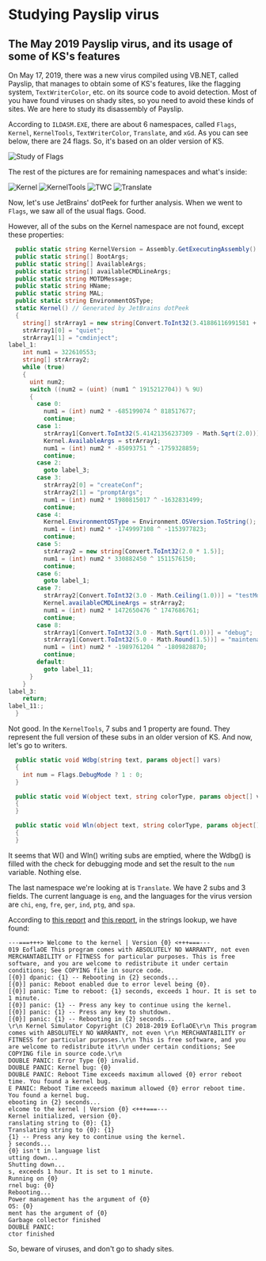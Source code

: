 # Studying Payslip virus

## The May 2019 Payslip virus, and its usage of some of KS's features

On May 17, 2019, there was a new virus compiled using VB.NET, called Payslip, that manages to obtain some of KS's features, like the flagging system, `TextWriterColor`, etc. on its source code to avoid detection. Most of you have found viruses on shady sites, so you need to avoid these kinds of sites. We are here to study its disassembly of Payslip.

According to `ILDASM.EXE`, there are about 6 namespaces, called `Flags`, `Kernel`, `KernelTools`, `TextWriterColor`, `Translate`, and `xGd`. As you can see below, there are 24 flags. So, it's based on an older version of KS.

![Study of Flags](https://i.imgur.com/eeY3agy.png)

The rest of the pictures are for remaining namespaces and what's inside:

![Kernel](https://i.imgur.com/1MKQvGS.png)
![KernelTools](https://i.imgur.com/hurODBE.png)
![TWC](https://i.imgur.com/1L2645q.png)
![Translate](https://i.imgur.com/mDvrnUi.png)

Now, let's use JetBrains' dotPeek for further analysis. When we went to `Flags`, we saw all of the usual flags. Good.

However, all of the subs on the Kernel namespace are not found, except these properties:
```c#
  public static string KernelVersion = Assembly.GetExecutingAssembly().GetName().Version.ToString();
  public static string[] BootArgs;
  public static string[] AvailableArgs;
  public static string[] availableCMDLineArgs;
  public static string MOTDMessage;
  public static string HName;
  public static string MAL;
  public static string EnvironmentOSType;
  static Kernel() // Generated by JetBrains dotPeek
  {
    string[] strArray1 = new string[Convert.ToInt32(3.41886116991581 + Math.Sqrt(2.5))];
    strArray1[0] = "quiet";
    strArray1[1] = "cmdinject";
label_1:
    int num1 = 322610553;
    string[] strArray2;
    while (true)
    {
      uint num2;
      switch ((num2 = (uint) (num1 ^ 1915212704)) % 9U)
      {
        case 0:
          num1 = (int) num2 * -685199074 ^ 818517677;
          continue;
        case 1:
          strArray1[Convert.ToInt32(5.41421356237309 - Math.Sqrt(2.0))] = "help";
          Kernel.AvailableArgs = strArray1;
          num1 = (int) num2 * -85093751 ^ -1759328859;
          continue;
        case 2:
          goto label_3;
        case 3:
          strArray2[0] = "createConf";
          strArray2[1] = "promptArgs";
          num1 = (int) num2 * 1980815017 ^ -1632831499;
          continue;
        case 4:
          Kernel.EnvironmentOSType = Environment.OSVersion.ToString();
          num1 = (int) num2 * -1749997108 ^ -1153977823;
          continue;
        case 5:
          strArray2 = new string[Convert.ToInt32(2.0 * 1.5)];
          num1 = (int) num2 * 330882450 ^ 1511576150;
          continue;
        case 6:
          goto label_1;
        case 7:
          strArray2[Convert.ToInt32(3.0 - Math.Ceiling(1.0))] = "testMod";
          Kernel.availableCMDLineArgs = strArray2;
          num1 = (int) num2 * 1472650476 ^ 1747686761;
          continue;
        case 8:
          strArray1[Convert.ToInt32(3.0 - Math.Sqrt(1.0))] = "debug";
          strArray1[Convert.ToInt32(5.0 - Math.Round(1.5))] = "maintenance";
          num1 = (int) num2 * -1989761204 ^ -1809828870;
          continue;
        default:
          goto label_11;
      }
    }
label_3:
    return;
label_11:;
  }
```
Not good. In the `KernelTools`, 7 subs and 1 property are found. They represent the full version of these subs in an older version of KS. And now, let's go to writers.
```c#
  public static void Wdbg(string text, params object[] vars)
  {
    int num = Flags.DebugMode ? 1 : 0;
  }

  public static void W(object text, string colorType, params object[] vars)
  {
  }

  public static void Wln(object text, string colorType, params object[] vars)
  {
  }
```
It seems that W() and Wln() writing subs are emptied, where the Wdbg() is filled with the check for debugging mode and set the result to the `num` variable. Nothing else.

The last namespace we're looking at is `Translate`. We have 2 subs and 3 fields. The current language is `eng`, and the languages for the virus version are `chi`, `eng`, `fre`, `ger`, `ind`, `ptg`, and `spa`.

According to [this report](https://www.hybrid-analysis.com/sample/756b94b872cada97c6ebcbc65c47734e3238f171db719d428a42f6ac8bc93e4f/5cde9cce028838e49ee56626) and [this report](https://www.hybrid-analysis.com/sample/756b94b872cada97c6ebcbc65c47734e3238f171db719d428a42f6ac8bc93e4f/5cdf2281028838e98fe56626), in the strings lookup, we have found:

```
---===+++> Welcome to the kernel | Version {0} <+++===---
019 EoflaOE This program comes with ABSOLUTELY NO WARRANTY, not even MERCHANTABILITY or FITNESS for particular purposes. This is free software, and you are welcome to redistribute it under certain conditions; See COPYING file in source code.
[{0}] dpanic: {1} -- Rebooting in {2} seconds...
[{0}] panic: Reboot enabled due to error level being {0}.
[{0}] panic: Time to reboot: {1} seconds, exceeds 1 hour. It is set to 1 minute.
[{0}] panic: {1} -- Press any key to continue using the kernel.
[{0}] panic: {1} -- Press any key to shutdown.
[{0}] panic: {1} -- Rebooting in {2} seconds...
\r\n Kernel Simulator Copyright (C) 2018-2019 EoflaOE\r\n This program comes with ABSOLUTELY NO WARRANTY, not even \r\n MERCHANTABILITY or FITNESS for particular purposes.\r\n This is free software, and you are welcome to redistribute it\r\n under certain conditions; See COPYING file in source code.\r\n
DOUBLE PANIC: Error Type {0} invalid.
DOUBLE PANIC: Kernel bug: {0}
DOUBLE PANIC: Reboot Time exceeds maximum allowed {0} error reboot time. You found a kernel bug.
E PANIC: Reboot Time exceeds maximum allowed {0} error reboot time. You found a kernel bug.
ebooting in {2} seconds...
elcome to the kernel | Version {0} <+++===---
Kernel initialized, version {0}.
ranslating string to {0}: {1}
Translating string to {0}: {1}
{1} -- Press any key to continue using the kernel.
} seconds...
{0} isn't in language list
utting down...
Shutting down...
s, exceeds 1 hour. It is set to 1 minute.
Running on {0}
rnel bug: {0}
Rebooting...
Power management has the argument of {0}
OS: {0}
ment has the argument of {0}
Garbage collector finished
DOUBLE PANIC:
ctor finished
```

So, beware of viruses, and don't go to shady sites.
